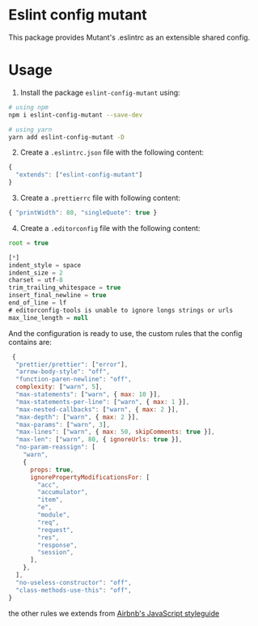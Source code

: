# Eslint config mutant

This package provides Mutant's .eslintrc as an extensible shared config.

# Usage

1. Install the package `eslint-config-mutant` using:

```bash
# using npm
npm i eslint-config-mutant --save-dev
```

```bash
# using yarn
yarn add eslint-config-mutant -D
```

2. Create a `.eslintrc.json` file with the following content:

```javascript
{
  "extends": ["eslint-config-mutant"]
}
```

3. Create a `.prettierrc` file with following content:

```javascript
{ "printWidth": 80, "singleQuote": true }
```

4. Create a `.editorconfig` file with the following content:

```javascript
root = true

[*]
indent_style = space
indent_size = 2
charset = utf-8
trim_trailing_whitespace = true
insert_final_newline = true
end_of_line = lf
# editorconfig-tools is unable to ignore longs strings or urls
max_line_length = null
```

And the configuration is ready to use, the custom rules that the config contains are:

```javascript
 {
  "prettier/prettier": ["error"],
  "arrow-body-style": "off",
  "function-paren-newline": "off",
  complexity: ["warn", 5],
  "max-statements": ["warn", { max: 10 }],
  "max-statements-per-line": ["warn", { max: 1 }],
  "max-nested-callbacks": ["warn", { max: 2 }],
  "max-depth": ["warn", { max: 2 }],
  "max-params": ["warn", 3],
  "max-lines": ["warn", { max: 50, skipComments: true }],
  "max-len": ["warn", 80, { ignoreUrls: true }],
  "no-param-reassign": [
    "warn",
    {
      props: true,
      ignorePropertyModificationsFor: [
        "acc",
        "accumulator",
        "item",
        "e",
        "module",
        "req",
        "request",
        "res",
        "response",
        "session",
      ],
    },
  ],
  "no-useless-constructor": "off",
  "class-methods-use-this": "off",
}
```

the other rules we extends from [Airbnb's JavaScript styleguide](https://github.com/airbnb/javascript)

